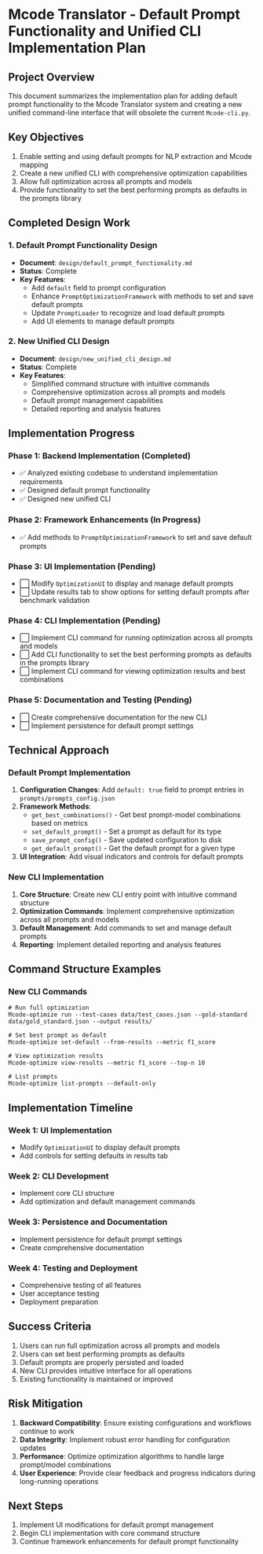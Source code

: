 # Mcode Translator - Default Prompt Functionality and Unified CLI Implementation Plan

## Project Overview
This document summarizes the implementation plan for adding default prompt functionality to the Mcode Translator system and creating a new unified command-line interface that will obsolete the current `Mcode-cli.py`.

## Key Objectives
1. Enable setting and using default prompts for NLP extraction and Mcode mapping
2. Create a new unified CLI with comprehensive optimization capabilities
3. Allow full optimization across all prompts and models
4. Provide functionality to set the best performing prompts as defaults in the prompts library

## Completed Design Work

### 1. Default Prompt Functionality Design
- **Document**: `design/default_prompt_functionality.md`
- **Status**: Complete
- **Key Features**:
  - Add `default` field to prompt configuration
  - Enhance `PromptOptimizationFramework` with methods to set and save default prompts
  - Update `PromptLoader` to recognize and load default prompts
  - Add UI elements to manage default prompts

### 2. New Unified CLI Design
- **Document**: `design/new_unified_cli_design.md`
- **Status**: Complete
- **Key Features**:
  - Simplified command structure with intuitive commands
  - Comprehensive optimization across all prompts and models
  - Default prompt management capabilities
  - Detailed reporting and analysis features

## Implementation Progress

### Phase 1: Backend Implementation (Completed)
- ✅ Analyzed existing codebase to understand implementation requirements
- ✅ Designed default prompt functionality
- ✅ Designed new unified CLI

### Phase 2: Framework Enhancements (In Progress)
- ✅ Add methods to `PromptOptimizationFramework` to set and save default prompts

### Phase 3: UI Implementation (Pending)
- ⬜ Modify `OptimizationUI` to display and manage default prompts
- ⬜ Update results tab to show options for setting default prompts after benchmark validation

### Phase 4: CLI Implementation (Pending)
- ⬜ Implement CLI command for running optimization across all prompts and models
- ⬜ Add CLI functionality to set the best performing prompts as defaults in the prompts library
- ⬜ Implement CLI command for viewing optimization results and best combinations

### Phase 5: Documentation and Testing (Pending)
- ⬜ Create comprehensive documentation for the new CLI
- ⬜ Implement persistence for default prompt settings

## Technical Approach

### Default Prompt Implementation
1. **Configuration Changes**: Add `default: true` field to prompt entries in `prompts/prompts_config.json`
2. **Framework Methods**: 
   - `get_best_combinations()` - Get best prompt-model combinations based on metrics
   - `set_default_prompt()` - Set a prompt as default for its type
   - `save_prompt_config()` - Save updated configuration to disk
   - `get_default_prompt()` - Get the default prompt for a given type
3. **UI Integration**: Add visual indicators and controls for default prompts

### New CLI Implementation
1. **Core Structure**: Create new CLI entry point with intuitive command structure
2. **Optimization Commands**: Implement comprehensive optimization across all prompts and models
3. **Default Management**: Add commands to set and manage default prompts
4. **Reporting**: Implement detailed reporting and analysis features

## Command Structure Examples

### New CLI Commands
```
# Run full optimization
Mcode-optimize run --test-cases data/test_cases.json --gold-standard data/gold_standard.json --output results/

# Set best prompt as default
Mcode-optimize set-default --from-results --metric f1_score

# View optimization results
Mcode-optimize view-results --metric f1_score --top-n 10

# List prompts
Mcode-optimize list-prompts --default-only
```

## Implementation Timeline

### Week 1: UI Implementation
- Modify `OptimizationUI` to display default prompts
- Add controls for setting defaults in results tab

### Week 2: CLI Development
- Implement core CLI structure
- Add optimization and default management commands

### Week 3: Persistence and Documentation
- Implement persistence for default prompt settings
- Create comprehensive documentation

### Week 4: Testing and Deployment
- Comprehensive testing of all features
- User acceptance testing
- Deployment preparation

## Success Criteria
1. Users can run full optimization across all prompts and models
2. Users can set best performing prompts as defaults
3. Default prompts are properly persisted and loaded
4. New CLI provides intuitive interface for all operations
5. Existing functionality is maintained or improved

## Risk Mitigation
1. **Backward Compatibility**: Ensure existing configurations and workflows continue to work
2. **Data Integrity**: Implement robust error handling for configuration updates
3. **Performance**: Optimize optimization algorithms to handle large prompt/model combinations
4. **User Experience**: Provide clear feedback and progress indicators during long-running operations

## Next Steps
1. Implement UI modifications for default prompt management
2. Begin CLI implementation with core command structure
3. Continue framework enhancements for default prompt functionality
